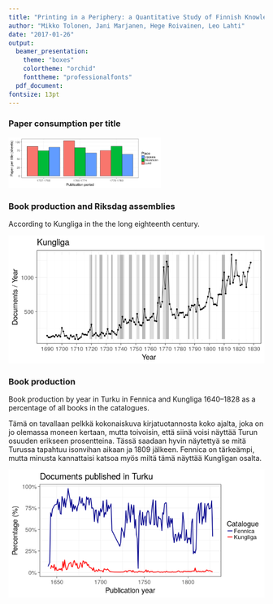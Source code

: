 ```yaml
---
title: "Printing in a Periphery: a Quantitative Study of Finnish Knowledge Production, 1640-1828"
author: "Mikko Tolonen, Jani Marjanen, Hege Roivainen, Leo Lahti"
date: "2017-01-26"
output: 
  beamer_presentation:
    theme: "boxes"
    colortheme: "orchid"
    fonttheme: "professionalfonts"
  pdf_document:
fontsize: 13pt
---
```










### Paper consumption per title

<img src="figure/paper_per_title-1.png" title="plot of chunk paper_per_title" alt="plot of chunk paper_per_title" width="300px" />



### Book production and Riksdag assemblies

According to Kungliga in the the long eighteenth century.


![plot of chunk riksdar](figure/riksdar-1.png)


### Book production

Book production by year in Turku in Fennica and Kungliga 1640–1828 as a percentage of all books in the catalogues. 

Tämä on tavallaan pelkkä kokonaiskuva kirjatuotannosta koko ajalta, joka on jo olemassa moneen kertaan, mutta toivoisin, että siinä voisi näyttää Turun osuuden erikseen prosentteina. Tässä saadaan hyvin näytettyä se mitä Turussa tapahtuu isonvihan aikaan ja 1809 jälkeen. Fennica on tärkeämpi, mutta minusta kannattaisi katsoa myös miltä tämä näyttää Kungligan osalta.


![plot of chunk bookprod](figure/bookprod-1.png)
